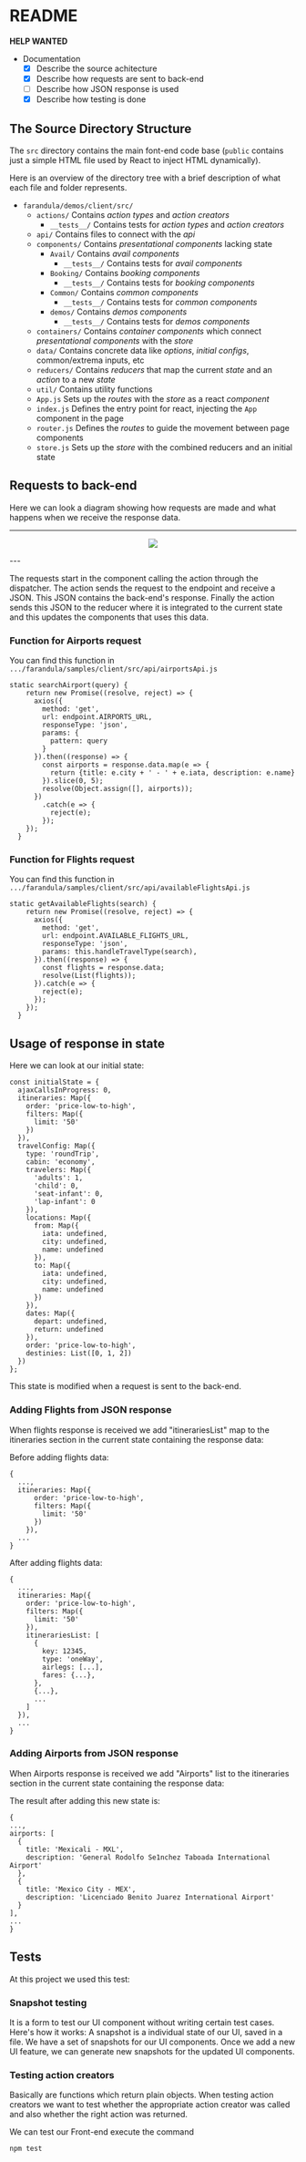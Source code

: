 # README

**HELP WANTED**

- Documentation
  - [x] Describe the source achitecture
  - [x] Describe how requests are sent to back-end
  - [ ] Describe how JSON response is used
  - [x] Describe how testing is done

## The Source Directory Structure

The `src` directory contains the main font-end code base (`public` contains just a simple HTML file used by React
to inject HTML dynamically).

Here is an overview of the directory tree with a brief description of what each file and folder represents.

- `farandula/demos/client/src/`
    - `actions/`
        Contains *action types* and *action creators*
        - `__tests__/` Contains tests for *action types* and *action creators*
    - `api/` Contains files to connect with the *api*
    - `components/` Contains *presentational components* lacking state
        - `Avail/` Contains *avail components*
          - `__tests__/` Contains tests for *avail components*
        - `Booking/` Contains *booking components*
          - `__tests__/` Contains tests for *booking components*
        - `Common/` Contains *common components*
          - `__tests__/` Contains tests for *common components*
        - `demos/` Contains *demos components*
          - `__tests__/` Contains tests for *demos components*
    - `containers/` Contains *container components* which connect *presentational components* with the *store*
    - `data/` Contains concrete data like *options*, *initial configs*, common/extrema inputs, etc
    - `reducers/` Contains *reducers* that map the current *state* and an *action* to a new *state*
    - `util/` Contains utility functions
    - `App.js` Sets up the *routes* with the *store* as a react *component*
    - `index.js` Defines the entry point for react, injecting the `App` component in the page
    - `router.js` Defines the *routes* to guide the movement between page components
    - `store.js` Sets up the *store* with the combined reducers and an initial state

## Requests to back-end

Here we can look a diagram showing how requests are made and what happens when we receive the response data.

---
<p align="center"><img src="Diagram_calls.jpg" /></p>
---

The requests start in the component calling the action through the dispatcher. The action sends the request to the endpoint and receive a JSON. This JSON contains the back-end's response. Finally the action sends this JSON to the reducer where it is integrated to the current state and this updates the components that uses this data.

### Function for Airports request
You can find this function in `.../farandula/samples/client/src/api/airportsApi.js`

```
static searchAirport(query) {
    return new Promise((resolve, reject) => {
      axios({
        method: 'get',
        url: endpoint.AIRPORTS_URL,
        responseType: 'json',
        params: {
          pattern: query
        }
      }).then((response) => {
        const airports = response.data.map(e => {
          return {title: e.city + ' - ' + e.iata, description: e.name}
        }).slice(0, 5);
        resolve(Object.assign([], airports));
      })
        .catch(e => {
          reject(e);
        });
    });
  }
```
### Function for Flights request
You can find this function in `.../farandula/samples/client/src/api/availableFlightsApi.js`
```
static getAvailableFlights(search) {
    return new Promise((resolve, reject) => {
      axios({
        method: 'get',
        url: endpoint.AVAILABLE_FLIGHTS_URL,
        responseType: 'json',
        params: this.handleTravelType(search),
      }).then((response) => {
        const flights = response.data;
        resolve(List(flights));
      }).catch(e => {
        reject(e);
      });
    });
  }
```

## Usage of response in state

Here we can look at our initial state:

```
const initialState = {
  ajaxCallsInProgress: 0,
  itineraries: Map({
    order: 'price-low-to-high',
    filters: Map({
      limit: '50'
    })
  }),
  travelConfig: Map({
    type: 'roundTrip',
    cabin: 'economy',
    travelers: Map({
      'adults': 1,
      'child': 0,
      'seat-infant': 0,
      'lap-infant': 0
    }),
    locations: Map({
      from: Map({
        iata: undefined,
        city: undefined,
        name: undefined
      }),
      to: Map({
        iata: undefined,
        city: undefined,
        name: undefined
      })
    }),
    dates: Map({
      depart: undefined,
      return: undefined
    }),
    order: 'price-low-to-high',
    destinies: List([0, 1, 2])
  })
};
```
This state is modified when a request is sent to the back-end.

### Adding Flights from JSON response
When flights response is received we add "itinerariesList" map to the itineraries section in the current state containing the response data:

Before adding flights data:

```
{
  ...,
  itineraries: Map({
      order: 'price-low-to-high',
      filters: Map({
        limit: '50'
      })
    }),
  ...
}
```

After adding flights data:
```
{
  ...,
  itineraries: Map({
    order: 'price-low-to-high',
    filters: Map({
      limit: '50'
    }),
    itinerariesList: [
      {
        key: 12345,
        type: 'oneWay',
        airlegs: [...],
        fares: {...},
      },
      {...},
      ...
    ]
  }),
  ...
}

```

### Adding Airports from JSON response
When Airports response is received we add "Airports" list to the itineraries section in the current state containing the response data:

The result after adding this new state is:

```
{
...,
airports: [
  {
    title: 'Mexicali - MXL',
    description: 'General Rodolfo Se1nchez Taboada International Airport'
  },
  {
    title: 'Mexico City - MEX',
    description: 'Licenciado Benito Juarez International Airport'
  }
],
...
}

```


## Tests

At this project we used this test: 

### Snapshot testing 

It is a form to test our UI component without writing certain test cases. Here's how it works: A snapshot is a individual state of our UI, saved in a file. We have a set of snapshots for our UI components. Once we add a new UI feature, we can generate new snapshots for the updated UI components.

### Testing action creators

Basically are functions which return plain objects. When testing action creators we want to test whether the appropriate action creator was called and also whether the right action was returned.

We can test our Front-end execute the command 

```
npm test
```